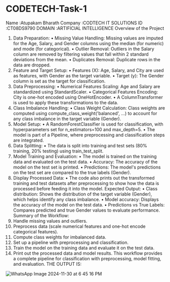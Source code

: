 # CODETECH-Task-1
Name :Atupakam Bharath
Company :CODTECH IT SOLUTIONS
ID :CT08DS9790
DOMAIN :ARTIFICIAL INTELLIGENCE
Overview of the Project
1.	Data Preparation:
•	Missing Value Handling: Missing values are imputed for the Age, Salary, and Gender columns using the median (for numeric) and mode (for categorical).
•	Outlier Removal: Outliers in the Salary column are removed by filtering values that fall within 2 standard deviations from the mean.
•	Duplicates Removal: Duplicate rows in the data are dropped.
2.	Feature and Target Setup:
•	Features (X): Age, Salary, and City are used as features, with Gender as the target variable.
•	Target (y): The Gender column is set as the target for classification.
3.	Data Preprocessing:
•	Numerical Features Scaling: Age and Salary are standardized using StandardScaler.
•	Categorical Features Encoding: City is one-hot encoded using OneHotEncoder.
•	A ColumnTransformer is used to apply these transformations to the data.
4.	Class Imbalance Handling:
•	Class Weight Calculation: Class weights are computed using compute_class_weight('balanced', ...) to account for any class imbalance in the target variable (Gender).
5.	Model Setup:
•	A RandomForestClassifier is used for classification, with hyperparameters set for n_estimators=100 and max_depth=5.
•	The model is part of a Pipeline, where preprocessing and classification steps are integrated.
6.	Data Splitting:
•	The data is split into training and test sets (80% training, 20% testing) using train_test_split.
7.	Model Training and Evaluation:
•	The model is trained on the training data and evaluated on the test data.
•	Accuracy: The accuracy of the model on the test set is printed.
•	Predictions: The model's predictions on the test set are compared to the true labels (Gender).
8.	Display Processed Data:
•	The code also prints out the transformed training and test datasets after preprocessing to show how the data is processed before feeding it into the model.
Expected Output:
•	Class distribution: Shows the distribution of the target variable (Gender), which helps identify any class imbalance.
•	Model accuracy: Displays the accuracy of the model on the test data.
•	Predictions vs True Labels: Compares predicted and true Gender values to evaluate performance.
Summary of the Workflow:
1.	Handle missing values and outliers.
2.	Preprocess data (scale numerical features and one-hot encode categorical features).
3.	Compute class weights for imbalanced data.
4.	Set up a pipeline with preprocessing and classification.
5.	Train the model on the training data and evaluate it on the test data.
6.	Print out the processed data and model results.
This workflow provides a complete pipeline for classification with preprocessing, model fitting, and evaluation. THE OUTPUT IS: 
 

![WhatsApp Image 2024-11-30 at 6 45 16 PM](https://github.com/user-attachments/assets/8b613cc2-ef37-4232-984a-54f5b1106062)
